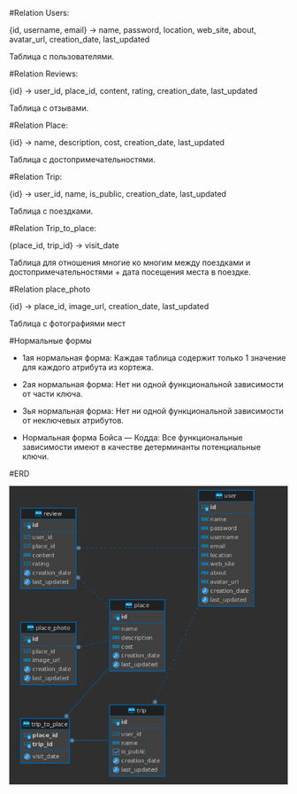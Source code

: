 #Relation Users:

{id, username, email} -> name, password, location, web_site, about, avatar_url, creation_date, last_updated

Таблица с пользователями.

#Relation Reviews:

{id} -> user_id, place_id, content, rating, creation_date, last_updated

Таблица с отзывами.

#Relation Place:

{id} -> name, description, cost, creation_date, last_updated

Таблица с достопримечательностями.

#Relation Trip:

{id} -> user_id, name, is_public, creation_date, last_updated

Таблица с поездками.

#Relation Trip_to_place:

{place_id, trip_id} -> visit_date

Таблица для отношения многие ко многим между поездками и достопримечательностями + дата посещения места в поездке.

#Relation place_photo

{id} -> place_id, image_url, creation_date, last_updated

Таблица с фотографиями мест

#Нормальные формы

- 1ая нормальная форма:
Каждая таблица содержит только 1 значение для каждого атрибута из кортежа.

- 2ая нормальная форма:
Нет ни одной функциональной зависимости от части ключа.

- 3ья нормальная форма:
Нет ни одной функциональной зависимости от неключевых атрибутов.

- Нормальная форма Бойса — Кодда:
Все функциональные зависимости имеют в качестве детерминанты потенциальные ключи.

#ERD

![Alt text](image.png)
